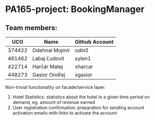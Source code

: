 # PA165-project: BookingManager
## Team members:
| UCO | Name | Github Account |
|---|---|---|
| 374422 | Odehnal  Mojmír | odin5 |
| 461462 | Labaj  Ľudovít | sylen1 |
| 422714 | Harčár  Matej | xharcar |
| 448273 | Gasior  Ondřej | xgasior |

Non-trivial functionality on facade/service layer:
1) Hotel Statistics: statistics about the hotel in a given time period on demand, eg. amount of revenue earned
2) User registration confirmation: preparation for sending account activation emails with links to activate the account